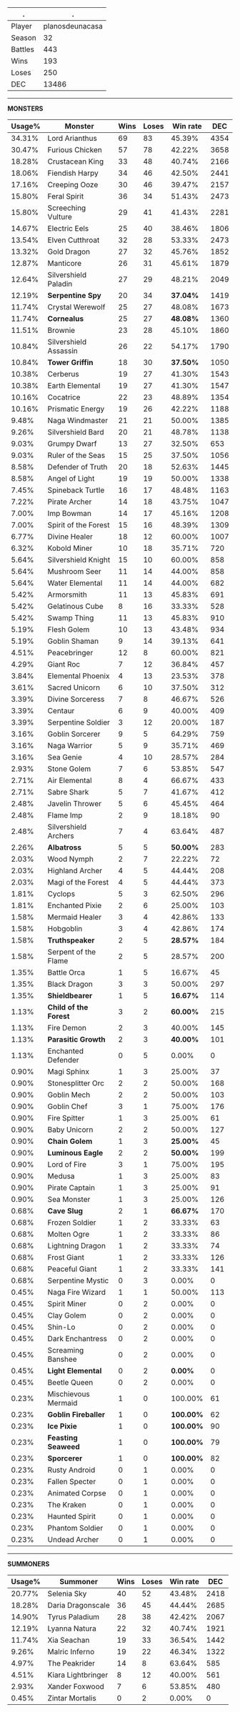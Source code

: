.|.
|-|-
Player|planosdeunacasa
Season|32
Battles|443
Wins|193
Loses|250
DEC|13486

---
**MONSTERS**

Usage%|Monster|Wins|Loses|Win rate|DEC|
-|-|-|-|-|-|
34.31%|Lord Arianthus|69|83|45.39%|4354|
30.47%|Furious Chicken|57|78|42.22%|3658|
18.28%|Crustacean King|33|48|40.74%|2166|
18.06%|Fiendish Harpy|34|46|42.50%|2441|
17.16%|Creeping Ooze|30|46|39.47%|2157|
15.80%|Feral Spirit|36|34|51.43%|2473|
15.80%|Screeching Vulture|29|41|41.43%|2281|
14.67%|Electric Eels|25|40|38.46%|1806|
13.54%|Elven Cutthroat|32|28|53.33%|2473|
13.32%|Gold Dragon|27|32|45.76%|1852|
12.87%|Manticore|26|31|45.61%|1879|
12.64%|Silvershield Paladin|27|29|48.21%|2049|
12.19%|**Serpentine Spy**|20|34|**37.04%**|1419|
11.74%|Crystal Werewolf|25|27|48.08%|1673|
11.74%|**Cornealus**|25|27|**48.08%**|1360|
11.51%|Brownie|23|28|45.10%|1860|
10.84%|Silvershield Assassin|26|22|54.17%|1790|
10.84%|**Tower Griffin**|18|30|**37.50%**|1050|
10.38%|Cerberus|19|27|41.30%|1543|
10.38%|Earth Elemental|19|27|41.30%|1547|
10.16%|Cocatrice|22|23|48.89%|1354|
10.16%|Prismatic Energy|19|26|42.22%|1188|
9.48%|Naga Windmaster|21|21|50.00%|1385|
9.26%|Silvershield Bard|20|21|48.78%|1138|
9.03%|Grumpy Dwarf|13|27|32.50%|653|
9.03%|Ruler of the Seas|15|25|37.50%|1056|
8.58%|Defender of Truth|20|18|52.63%|1445|
8.58%|Angel of Light|19|19|50.00%|1338|
7.45%|Spineback Turtle|16|17|48.48%|1163|
7.22%|Pirate Archer|14|18|43.75%|1047|
7.00%|Imp Bowman|14|17|45.16%|1208|
7.00%|Spirit of the Forest|15|16|48.39%|1309|
6.77%|Divine Healer|18|12|60.00%|1007|
6.32%|Kobold Miner|10|18|35.71%|720|
5.64%|Silvershield Knight|15|10|60.00%|858|
5.64%|Mushroom Seer|11|14|44.00%|858|
5.64%|Water Elemental|11|14|44.00%|682|
5.42%|Armorsmith|11|13|45.83%|691|
5.42%|Gelatinous Cube|8|16|33.33%|528|
5.42%|Swamp Thing|11|13|45.83%|910|
5.19%|Flesh Golem|10|13|43.48%|934|
5.19%|Goblin Shaman|9|14|39.13%|641|
4.51%|Peacebringer|12|8|60.00%|821|
4.29%|Giant Roc|7|12|36.84%|457|
3.84%|Elemental Phoenix|4|13|23.53%|378|
3.61%|Sacred Unicorn|6|10|37.50%|312|
3.39%|Divine Sorceress|7|8|46.67%|526|
3.39%|Centaur|6|9|40.00%|409|
3.39%|Serpentine Soldier|3|12|20.00%|187|
3.16%|Goblin Sorcerer|9|5|64.29%|759|
3.16%|Naga Warrior|5|9|35.71%|469|
3.16%|Sea Genie|4|10|28.57%|284|
2.93%|Stone Golem|7|6|53.85%|547|
2.71%|Air Elemental|8|4|66.67%|433|
2.71%|Sabre Shark|5|7|41.67%|412|
2.48%|Javelin Thrower|5|6|45.45%|464|
2.48%|Flame Imp|2|9|18.18%|90|
2.48%|Silvershield Archers|7|4|63.64%|487|
2.26%|**Albatross**|5|5|**50.00%**|283|
2.03%|Wood Nymph|2|7|22.22%|72|
2.03%|Highland Archer|4|5|44.44%|208|
2.03%|Magi of the Forest|4|5|44.44%|373|
1.81%|Cyclops|5|3|62.50%|296|
1.81%|Enchanted Pixie|2|6|25.00%|103|
1.58%|Mermaid Healer|3|4|42.86%|133|
1.58%|Hobgoblin|3|4|42.86%|174|
1.58%|**Truthspeaker**|2|5|**28.57%**|184|
1.58%|Serpent of the Flame|2|5|28.57%|200|
1.35%|Battle Orca|1|5|16.67%|45|
1.35%|Black Dragon|3|3|50.00%|297|
1.35%|**Shieldbearer**|1|5|**16.67%**|114|
1.13%|**Child of the Forest**|3|2|**60.00%**|215|
1.13%|Fire Demon|2|3|40.00%|145|
1.13%|**Parasitic Growth**|2|3|**40.00%**|101|
1.13%|Enchanted Defender|0|5|0.00%|0|
0.90%|Magi Sphinx|1|3|25.00%|37|
0.90%|Stonesplitter Orc|2|2|50.00%|168|
0.90%|Goblin Mech|2|2|50.00%|103|
0.90%|Goblin Chef|3|1|75.00%|176|
0.90%|Fire Spitter|1|3|25.00%|61|
0.90%|Baby Unicorn|2|2|50.00%|127|
0.90%|**Chain Golem**|1|3|**25.00%**|45|
0.90%|**Luminous Eagle**|2|2|**50.00%**|199|
0.90%|Lord of Fire|3|1|75.00%|195|
0.90%|Medusa|1|3|25.00%|83|
0.90%|Pirate Captain|1|3|25.00%|91|
0.90%|Sea Monster|1|3|25.00%|126|
0.68%|**Cave Slug**|2|1|**66.67%**|170|
0.68%|Frozen Soldier|1|2|33.33%|63|
0.68%|Molten Ogre|1|2|33.33%|86|
0.68%|Lightning Dragon|1|2|33.33%|74|
0.68%|Frost Giant|1|2|33.33%|126|
0.68%|Peaceful Giant|1|2|33.33%|141|
0.68%|Serpentine Mystic|0|3|0.00%|0|
0.45%|Naga Fire Wizard|1|1|50.00%|113|
0.45%|Spirit Miner|0|2|0.00%|0|
0.45%|Clay Golem|0|2|0.00%|0|
0.45%|Shin-Lo|0|2|0.00%|0|
0.45%|Dark Enchantress|0|2|0.00%|0|
0.45%|Screaming Banshee|0|2|0.00%|0|
0.45%|**Light Elemental**|0|2|**0.00%**|0|
0.45%|Beetle Queen|0|2|0.00%|0|
0.23%|Mischievous Mermaid|1|0|100.00%|61|
0.23%|**Goblin Fireballer**|1|0|**100.00%**|62|
0.23%|**Ice Pixie**|1|0|**100.00%**|90|
0.23%|**Feasting Seaweed**|1|0|**100.00%**|79|
0.23%|**Sporcerer**|1|0|**100.00%**|82|
0.23%|Rusty Android|0|1|0.00%|0|
0.23%|Fallen Specter|0|1|0.00%|0|
0.23%|Animated Corpse|0|1|0.00%|0|
0.23%|The Kraken|0|1|0.00%|0|
0.23%|Haunted Spirit|0|1|0.00%|0|
0.23%|Phantom Soldier|0|1|0.00%|0|
0.23%|Undead Archer|0|1|0.00%|0|

---
**SUMMONERS**

Usage%|Summoner|Wins|Loses|Win rate|DEC|
-|-|-|-|-|-|
20.77%|Selenia Sky|40|52|43.48%|2418|
18.28%|Daria Dragonscale|36|45|44.44%|2685|
14.90%|Tyrus Paladium|28|38|42.42%|2067|
12.19%|Lyanna Natura|22|32|40.74%|1921|
11.74%|Xia Seachan|19|33|36.54%|1442|
9.26%|Malric Inferno|19|22|46.34%|1322|
4.97%|The Peakrider|14|8|63.64%|585|
4.51%|Kiara Lightbringer|8|12|40.00%|561|
2.93%|Xander Foxwood|7|6|53.85%|480|
0.45%|Zintar Mortalis|0|2|0.00%|0|
